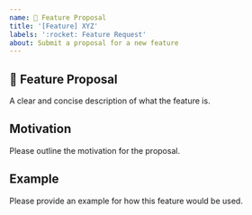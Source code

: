 ```yaml
---
name: 🚀 Feature Proposal
title: '[Feature] XYZ'
labels: ':rocket: Feature Request'
about: Submit a proposal for a new feature
---
```


## 🚀 Feature Proposal

A clear and concise description of what the feature is.

## Motivation

Please outline the motivation for the proposal.

## Example

Please provide an example for how this feature would be used.
